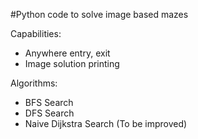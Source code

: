 #Python code to solve image based mazes

Capabilities:
 * Anywhere entry, exit
 * Image solution printing

Algorithms:
 * BFS Search
 * DFS Search
 * Naive Dijkstra Search (To be improved)